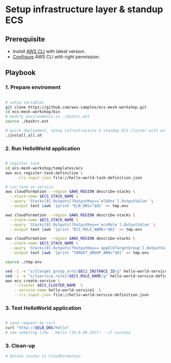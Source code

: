 # Setup infrastructure layer & standup ECS

## Prerequisite

- Install [AWS CLI](https://docs.aws.amazon.com/cli/latest/userguide/cli-chap-install.html) with latest version.
- [Configure](https://docs.aws.amazon.com/cli/latest/userguide/cli-chap-configure.html) AWS CLI with right permission.

## Playbook

### 1. Prepare enviroment

```bash

# setup variables
git clone https://github.com/aws-samples/ecs-mesh-workshop.git
cd ecs-mesh-workshop/bin
# modify environments in ./bashrc.ext
source ./bashrc.ext

# quick deployment, setup infrastructure & standup ECS cluster with on-demand instance
./install_all.sh

```

### 2. Run HelloWorld application

```bash

# register task
cd ecs-mesh-workshop/templates/ecs
aws ecs register-task-definition \
    --cli-input-json file://hello-world-task-definition.json

# run task as service
aws cloudformation --region $AWS_REGION describe-stacks \
  --stack-name $ECS_STACK_NAME \
  --query 'Stacks[0].Outputs[?OutputKey==`elbDns`].OutputValue' \
  --output text |awk '{print "ELB_DNS="$0}' >> tmp.env

aws cloudformation --region $AWS_REGION describe-stacks \
  --stack-name $ECS_STACK_NAME \
  --query 'Stacks[0].Outputs[?OutputKey==`ecsRole`].OutputValue' \
  --output text |awk '{print "ECS_ROLE_NAME="$0}' >> tmp.env

aws cloudformation --region $AWS_REGION describe-stacks \
  --stack-name $ECS_STACK_NAME \
  --query 'Stacks[0].Outputs[?OutputKey==`appElbTargetGroup`].OutputValue' \
  --output text |awk '{print "TARGET_GROUP_ARN="$0}' >> tmp.env

source ./tmp.env

sed -i -e "s/{target_group_arn}/$EC2_INSTANCE_ID/g" hello-world-service-definition.json
sed -i -e "s/{service_role}/$ECS_ROLE_NAME/g" hello-world-service-definition.json
aws ecs create-service \
    --cluster $ECS_CLUSTER_NAME  \
    --service-name hello-world-service1  \
    --cli-input-json file://hello-world-service-definition.json

```

### 3. Test HelloWorld application

```bash

# send request by curl
curl "http://$ELB_DNS/hello"
# see someting like - Hello (10.0.40.107)! - if success

```

### 3. Clean-up

```bash
# delete stacks in CloudFormation

```
